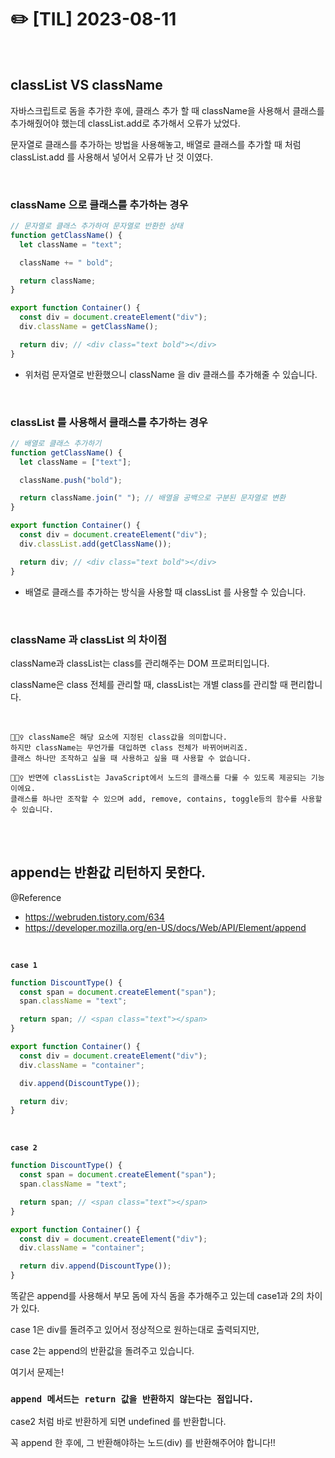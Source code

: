 # ✏️ [TIL] 2023-08-11

<br>

## classList VS className

자바스크립트로 돔을 추가한 후에, 클래스 추가 할 때 className을 사용해서 클래스를 추가해줬어야 했는데 classList.add로 추가해서 오류가 났었다.

문자열로 클래스를 추가하는 방법을 사용해놓고, 배열로 클래스를 추가할 때 처럼 classList.add 를 사용해서 넣어서 오류가 난 것 이였다.

<br>

### className 으로 클래스를 추가하는 경우

```jsx
// 문자열로 클래스 추가하여 문자열로 반환한 상태
function getClassName() {
  let className = "text";

  className += " bold";

  return className;
}

export function Container() {
  const div = document.createElement("div");
  div.className = getClassName();

  return div; // <div class="text bold"></div>
}
```

- 위처럼 문자열로 반환했으니 className 을 div 클래스를 추가해줄 수 있습니다.

<br>

### classList 를 사용해서 클래스를 추가하는 경우

```jsx
// 배열로 클래스 추가하기
function getClassName() {
  let className = ["text"];

  className.push("bold");

  return className.join(" "); // 배열을 공백으로 구분된 문자열로 변환
}

export function Container() {
  const div = document.createElement("div");
  div.classList.add(getClassName());

  return div; // <div class="text bold"></div>
}
```

- 배열로 클래스를 추가하는 방식을 사용할 때 classList 를 사용할 수 있습니다.

<br>

### className 과 classList 의 차이점

className과 classList는 class를 관리해주는 DOM 프로퍼티입니다.

className은 class 전체를 관리할 때, classList는 개별 class를 관리할 때 편리합니다.

<br>

```
💁🏻‍♀️ className은 해당 요소에 지정된 class값을 의미합니다.
하지만 className는 무언가를 대입하면 class 전체가 바뀌어버리죠.
클래스 하나만 조작하고 싶을 때 사용하고 싶을 때 사용할 수 없습니다.
```

```
💁🏻‍♀️ 반면에 classList는 JavaScript에서 노드의 클래스를 다룰 수 있도록 제공되는 기능이에요.
클래스를 하나만 조작할 수 있으며 add, remove, contains, toggle등의 함수를 사용할 수 있습니다.
```

<br>
<br>

## append는 반환값 리턴하지 못한다.

@Reference

- https://webruden.tistory.com/634
- https://developer.mozilla.org/en-US/docs/Web/API/Element/append

<br>

**`case 1`**

```jsx
function DiscountType() {
  const span = document.createElement("span");
  span.className = "text";

  return span; // <span class="text"></span>
}

export function Container() {
  const div = document.createElement("div");
  div.className = "container";

  div.append(DiscountType());

  return div;
}
```

<br>

**`case 2`**

```jsx
function DiscountType() {
  const span = document.createElement("span");
  span.className = "text";

  return span; // <span class="text"></span>
}

export function Container() {
  const div = document.createElement("div");
  div.className = "container";

  return div.append(DiscountType());
}
```

똑같은 append를 사용해서 부모 돔에 자식 돔을 추가해주고 있는데 case1과 2의 차이가 있다.

case 1은 div를 돌려주고 있어서 정상적으로 원하는대로 출력되지만,

case 2는 append의 반환값을 돌려주고 있습니다.

여기서 문제는!

### `append 메서드는 return 값을 반환하지 않는다는 점입니다.`

case2 처럼 바로 반환하게 되면 undefined 를 반환합니다.

꼭 append 한 후에, 그 반환해야하는 노드(div) 를 반환해주어야 합니다!!
